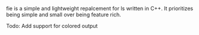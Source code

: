 fie is a simple and lightweight repalcement for ls written in C++. It prioritizes being simple and small over being feature rich.

Todo: Add support for colored output
